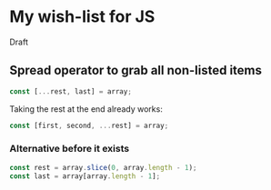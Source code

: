 # My wish-list for JS

Draft

## Spread operator to grab all non-listed items

```js
const [...rest, last] = array;
```

Taking the rest at the end already works:

```js
const [first, second, ...rest] = array;
```

### Alternative before it exists

```js
const rest = array.slice(0, array.length - 1);
const last = array[array.length - 1];
```
